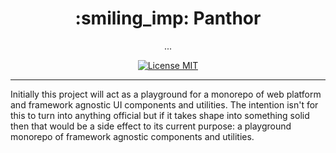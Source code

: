 <h1 align="center">:smiling_imp: Panthor</h1>

<p align="center">...</p>

<p align="center">
  <a href="https://opensource.org/licenses/MIT">
    <img src="https://img.shields.io/badge/license-MIT-rebeccapurple.svg?style=flat-square" alt="License MIT">
  </a>
</p>

<hr />

Initially this project will act as a playground for a monorepo of web platform and framework agnostic UI components and utilities. The intention isn't for this to turn into anything official but if it takes shape into something solid then that would be a side effect to its current purpose: a playground monorepo of framework agnostic components and utilities.